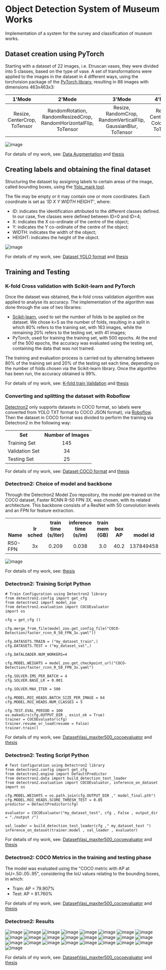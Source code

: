 # Object Detection System of Museum Works
Implementation of a system for the survey and classification of museum works.

## Dataset creation using PyTorch
Starting with a dataset of 22 images, i.e. Etruscan vases, they were divided into 5 classes, based on the type of vase. 
A set of transformations were applied to the images in the dataset in 4 different ways, using the torchvision package of the [PyTorch library](https://github.com/pytorch/pytorch), resulting in 88 images with dimensions 463x463x3:

| 1'Mode | 2'Mode | 3'Mode | 4'Mode |
| :---:   | :---: | :---: | :---:   |
| Resize, CenterCrop, ToTensor | RandomRotation, RandomResizedCrop, RandomHorizontalFlip, ToTensor | Resize, RandomCrop, RandomVerticalFlip, GaussianBlur, ToTensor| Resize, CenterCrop, ColorJitter, ToTensor |

![image](https://github.com/giacomolat/Object-Detection-Sperimental-Thesis-for-Degree/assets/105134422/9f1c2ac3-7e4b-4da1-a51c-4fe769149f26)

For details of my work, see: [Data Augmentation](https://github.com/giacomolat/Object-Detection-Sperimental-Thesis-for-Degree/tree/main/1.%20Data%20Augmentation) and [thesis](https://github.com/giacomolat/Object-Detection-Sperimental-Thesis-for-Degree/blob/main/tesi.pdf)

## Creating labels and obtaining the final dataset
Structuring the dataset by assigning labels to certain areas of the image, called bounding boxes, using the [Yolo_mark tool](https://github.com/AlexeyAB/Yolo_mark).

The file may be empty or it may contain one or more coordinates. Each coordinate is set as *'ID X Y WIDTH HEIGHT'*, where:
- ID: indicates the identification attributed to the different classes defined. In our case, five classes were defined between ID=0 and ID=4; 
- X: indicates the X co-ordinate of the centre of the object;
- Y: indicates the Y co-ordinate of the centre of the object;
- WIDTH: indicates the width of the object;
- HEIGHT: indicates the height of the object.

![image](https://github.com/giacomolat/Object-Detection-Sperimental-Thesis-for-Degree/assets/105134422/b9d01bfd-acec-4c44-9f0a-74547b0ad9ba)

For details of my work, see: [Dataset YOLO format](https://github.com/giacomolat/Object-Detection-Sperimental-Thesis-for-Degree/tree/main/3.%20Training%26Testing%20Dataset%20with%20Detectron2/Dataset_YOLO_format) and [thesis](https://github.com/giacomolat/Object-Detection-Sperimental-Thesis-for-Degree/blob/main/tesi.pdf)

## Training and Testing
### K-fold Cross validation with Scikit-learn and PyTorch
Once the dataset was obtained, the k-fold cross validation algorithm was applied to analyse its accuracy. The implementation of the algorithm was done through the use of two libraries:

- [Scikit-learn](https://github.com/scikit-learn/scikit-learn), used to set the number of folds to be applied on the dataset. We chose k=5 as the number of folds, resulting in a split in which 80% refers to the training set, with 163 images, while the remaining 20% refers to the testing set, with 41 images;
- PyTorch, used for training the training set, with 500 epochs. At the end of the 500 epochs, the accuracy was evaluated using the testing set, containing the data that was not trained.

The training and evaluation process is carried out by alternating between 80% of the training set and 20% of the testing set each time, depending on the number of folds chosen via the Scikit-learn library. Once the algorithm has been run, the accuracy obtained is 99%.

For details of my work, see: [K-fold train Validation](https://github.com/giacomolat/Object-Detection-Sperimental-Thesis-for-Degree/blob/main/2.%20Train%20K-fold%20Cross%20Validation/kfold_crossval_500epochs.ipynb) and [thesis](https://github.com/giacomolat/Object-Detection-Sperimental-Thesis-for-Degree/blob/main/tesi.pdf)

### Converting and splitting the dataset with Roboflow
[Detectron2](https://github.com/facebookresearch/detectron2) only supports datasets in COCO format, so labels were converted from YOLO TXT format to COCO JSON format), via [Roboflow](https://github.com/roboflow). Then the dataset in COCO format was divided to perform the training via Detectron2 in the following way:

<table><tbody>
<th valign="bottom">Set</th>
<th valign="bottom">Number of Images</th>
<tr><td align="left">Training Set</a></td>
<td align="center">145</td>
</tr>
<tr><td align="left">Validation Set</a></td>
<td align="center">34</td>
</tr>
<tr><td align="left">Testing Set</a></td>
<td align="center">25</td>
</tr>
</tbody></table>

For details of my work, see: [Dataset COCO format](https://github.com/giacomolat/Object-Detection-Sperimental-Thesis-for-Degree/tree/main/3.%20Training%26Testing%20Dataset%20with%20Detectron2/Dataset_COCO_format) and [thesis](https://github.com/giacomolat/Object-Detection-Sperimental-Thesis-for-Degree/blob/main/tesi.pdf) 

### Detectron2: Choice of model and backbone
Through the Detectron2 Model Zoo repository, the model pre-trained on the COCO dataset, Faster RCNN R-50 FPN 3X, was chosen, with its related architecture.
This backbone consists of a ResNet with 50 convolution levels and an FPN for feature extraction.

<table><tbody>
<th valign="bottom">Name</th>
<th valign="bottom">lr<br/>sched</th>
<th valign="bottom">train<br/>time<br/>(s/iter)</th>
<th valign="bottom">inference<br/>time<br/>(s/im)</th>
<th valign="bottom">train<br/>mem<br/>(GB)</th>
<th valign="bottom">box<br/>AP</th>
<th valign="bottom">model id</th>
<!-- ROW: faster_rcnn_R_50_FPN_3x -->
<tr><td align="left">R50-FPN</a></td>
<td align="center">3x</td>
<td align="center">0.209</td>
<td align="center">0.038</td>
<td align="center">3.0</td>
<td align="center">40.2</td>
<td align="center">137849458</td>
</tr>
</tbody></table>

![image](https://github.com/giacomolat/Object-Detection-Sperimental-Thesis-for-Degree/assets/105134422/3bc5c0cc-c0cd-4bd7-847b-94844d98f850)

For details of my work, see: [thesis](https://github.com/giacomolat/Object-Detection-Sperimental-Thesis-for-Degree/blob/main/tesi.pd) 

### Detectron2: Training Script Python
```
# Train Configuration using Detectron2 library
from detectron2.config import get_cfg
from detectron2 import model_zoo
from detectron2.evaluation import COCOEvaluator
import os

cfg = get_cfg ()

cfg.merge_from_file(model_zoo.get_config_file("COCO-Detection/faster_rcnn_R_50_FPN_3x.yaml"))

cfg.DATASETS.TRAIN = ("my_dataset_train",)
cfg.DATASETS.TEST = ("my_dataset_val",)

cfg.DATALOADER.NUM_WORKERS=4

cfg.MODEL.WEIGHTS = model_zoo.get_checkpoint_url("COCO-Detection/faster_rcnn_R_50_FPN_3x.yaml")

cfg.SOLVER.IMS_PER_BATCH = 4
cfg.SOLVER.BASE_LR = 0.001

cfg.SOLVER.MAX_ITER = 500

cfg.MODEL.ROI_HEADS.BATCH_SIZE_PER_IMAGE = 64
cfg.MODEL.ROI_HEADS.NUM_CLASSES = 5

cfg.TEST.EVAL_PERIOD = 100
os.makedirs(cfg.OUTPUT_DIR , exist_ok = True)
trainer = COCOEvaluator(cfg)
trainer.resume_or_load(resume = False)
trainer.train()
```
For details of my work, see: [DatasetVasi_maxiter500_cocoevaluator](https://github.com/giacomolat/Object-Detection-Sperimental-Thesis-for-Degree/blob/main/3.%20Training%26Testing%20Dataset%20with%20Detectron2/DatasetVasi_maxiter500_prova1_cocoevaluator_personalizzata.ipynb) and [thesis](https://github.com/giacomolat/Object-Detection-Sperimental-Thesis-for-Degree/blob/main/tesi.pd) 

### Detectron2: Testing Script Python
```
# Test Configuration using Detectron2 library
from detectron2.config import get_cfg
from detectron2.engine import DefaultPredictor
from detectron2.data import build_detection_test_loader
from detectron2.evaluation import COCOEvaluator, inference_on_dataset
import os

cfg.MODEL.WEIGHTS = os.path.join(cfg.OUTPUT_DIR ," model_final.pth")
cfg.MODEL.ROI_HEADS.SCORE_THRESH_TEST = 0.85
predictor = DefaultPredictor(cfg)

evaluator = COCOEvaluator("my_dataset_test", cfg , False , output_dir = "./output /")

val_loader = build_detection_test_loader(cfg ," my_dataset_test ")
inference_on_dataset(trainer.model , val_loader , evaluator)
```
For details of my work, see: [DatasetVasi_maxiter500_cocoevaluator](https://github.com/giacomolat/Object-Detection-Sperimental-Thesis-for-Degree/blob/main/3.%20Training%26Testing%20Dataset%20with%20Detectron2/DatasetVasi_maxiter500_prova1_cocoevaluator_personalizzata.ipynb) and [thesis](https://github.com/giacomolat/Object-Detection-Sperimental-Thesis-for-Degree/blob/main/tesi.pd) 

### Detectron2: COCO Metrics in the training and testing phase

The model was evaluated using the "COCO metric with AP at IoU=.50:.05:.95", considering the IoU values relating to the bounding boxes, in which:

- Train: AP = 79.907%
- Test: AP = 81.760%

For details of my work, see: [DatasetVasi_maxiter500_cocoevaluator](https://github.com/giacomolat/Object-Detection-Sperimental-Thesis-for-Degree/blob/main/3.%20Training%26Testing%20Dataset%20with%20Detectron2/DatasetVasi_maxiter500_prova1_cocoevaluator_personalizzata.ipynb) and [thesis](https://github.com/giacomolat/Object-Detection-Sperimental-Thesis-for-Degree/blob/main/tesi.pd) 

### Detectron2: Results
![image](https://github.com/giacomolat/Object-Detection-Sperimental-Thesis-for-Degree/assets/105134422/63889b9e-52cc-4b5b-a696-5dfc387864ce)
![image](https://github.com/giacomolat/Object-Detection-Sperimental-Thesis-for-Degree/assets/105134422/4e537efd-6669-4ae1-80b4-d4f345c71d89)
![image](https://github.com/giacomolat/Object-Detection-Sperimental-Thesis-for-Degree/assets/105134422/e7f16951-f34d-4071-b1c8-95d986e7671f)
![image](https://github.com/giacomolat/Object-Detection-Sperimental-Thesis-for-Degree/assets/105134422/75884a68-e370-4e1b-8cef-a360d36bb32a)
![image](https://github.com/giacomolat/Object-Detection-Sperimental-Thesis-for-Degree/assets/105134422/7187b00b-4f5f-482f-9ecd-aedc2e5f4895)
![image](https://github.com/giacomolat/Object-Detection-Sperimental-Thesis-for-Degree/assets/105134422/35cfd308-4214-4f07-bdef-1df5e2c5934d)
![image](https://github.com/giacomolat/Object-Detection-Sperimental-Thesis-for-Degree/assets/105134422/d32d380c-6a13-4d32-9e34-d058b4abd901)
![image](https://github.com/giacomolat/Object-Detection-Sperimental-Thesis-for-Degree/assets/105134422/0e3f3c06-e1c0-4c02-beb1-58a54f3f2686)
![image](https://github.com/giacomolat/Object-Detection-Sperimental-Thesis-for-Degree/assets/105134422/9829711c-60c6-4ef0-95da-ab6a4ad0e4f7)
![image](https://github.com/giacomolat/Object-Detection-Sperimental-Thesis-for-Degree/assets/105134422/54b9d589-014c-41f6-9a73-981766d3f360)
![image](https://github.com/giacomolat/Object-Detection-Sperimental-Thesis-for-Degree/assets/105134422/34b169fb-f87c-47ac-876b-f7060c721a37)
![image](https://github.com/giacomolat/Object-Detection-Sperimental-Thesis-for-Degree/assets/105134422/0e96557f-7901-4f30-bffa-be0a53260add)
![image](https://github.com/giacomolat/Object-Detection-Sperimental-Thesis-for-Degree/assets/105134422/79eaa297-6768-4937-9323-6e2074085a1a)
![image](https://github.com/giacomolat/Object-Detection-Sperimental-Thesis-for-Degree/assets/105134422/78e44811-3517-42a8-986a-de2c2beb42f6)
![image](https://github.com/giacomolat/Object-Detection-Sperimental-Thesis-for-Degree/assets/105134422/85219476-1775-4a52-9495-c43cffe33e43)
![image](https://github.com/giacomolat/Object-Detection-Sperimental-Thesis-for-Degree/assets/105134422/f61ddb10-3081-4bb1-87d2-d20e8a527bd7)
![image](https://github.com/giacomolat/Object-Detection-Sperimental-Thesis-for-Degree/assets/105134422/12060a50-aa6c-4f1d-886e-7a9142841bd9)
![image](https://github.com/giacomolat/Object-Detection-Sperimental-Thesis-for-Degree/assets/105134422/ed917cf1-c7a5-4a9e-8b62-cb023e7ddb4f)
![image](https://github.com/giacomolat/Object-Detection-Sperimental-Thesis-for-Degree/assets/105134422/1933bdbe-08cb-448e-985b-2d9017e69494)
![image](https://github.com/giacomolat/Object-Detection-Sperimental-Thesis-for-Degree/assets/105134422/3edc30be-0781-4b87-88a5-be3deed45610)
![image](https://github.com/giacomolat/Object-Detection-Sperimental-Thesis-for-Degree/assets/105134422/c2d70dd9-ec4b-4368-b65b-d5e2e82180c5)
![image](https://github.com/giacomolat/Object-Detection-Sperimental-Thesis-for-Degree/assets/105134422/1df3ccbd-4a06-483f-82ac-de8624bed0e5)
![image](https://github.com/giacomolat/Object-Detection-Sperimental-Thesis-for-Degree/assets/105134422/d5b803eb-1273-4b1e-b46a-e53b3c0af48f)
![image](https://github.com/giacomolat/Object-Detection-Sperimental-Thesis-for-Degree/assets/105134422/77c93d6a-3b85-46a1-b5c8-cdade439a5a3)
![image](https://github.com/giacomolat/Object-Detection-Sperimental-Thesis-for-Degree/assets/105134422/b7516da3-b6d6-43f6-929a-7edae6452ba8)

For details of my work, see: [DatasetVasi_maxiter500_cocoevaluator](https://github.com/giacomolat/Object-Detection-Sperimental-Thesis-for-Degree/blob/main/3.%20Training%26Testing%20Dataset%20with%20Detectron2/DatasetVasi_maxiter500_prova1_cocoevaluator_personalizzata.ipynb) and [thesis](https://github.com/giacomolat/Object-Detection-Sperimental-Thesis-for-Degree/blob/main/tesi.pd) 
